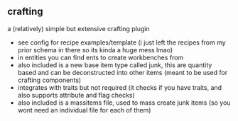 ## crafting
a (relatively) simple but extensive crafting plugin
- see config for recipe examples/template (i just left the recipes from my prior schema in there so its kinda a huge mess lmao)
- in entities you can find ents to create workbenches from
- also included is a new base item type called junk, this are quantity based and can be deconstructed into other items (meant to be used for  crafting components)
- integrates with traits but not required (it checks if you have traits, and also supports attribute and flag checks)
- also included is a massitems file, used to mass create junk items (so you wont need an individual file for each of them)